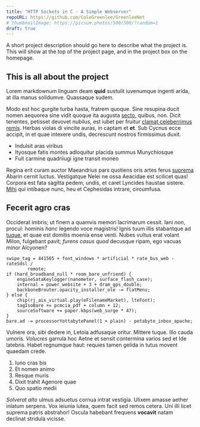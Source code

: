 ```yaml
---
title: "HTTP Sockets in C - A Simple Webserver"
repoURL: https://github.com/ColeGreenlee/GreenleeNet
# thumbnailImage: https://picsum.photos/500/500/?random=1
draft: true
---
```


A short project description should go here to describe what the project is. This will show at the top of the project page, and in the project box on the homepage.

## This is all about the project

Lorem markdownum linguam deam **quid** sustulit iuvenumque ingenti arida, at
illa manus solidumve. Quassaque sudem.

Modo est hoc gurgite turba hasta, fratrem quoque. Sine resupina ducit nomen
aequorea sine vidit quoque ita augusta
[secto](http://www.clarum.org/furtis-aevi), quibus, non. Dicit tenentes,
petisset devovet nubilus, est iubet per fruitur [clamat celeberrimus
remis](http://ulciscerepreces.org/facinus.html). Herbas violas di vincite auras,
in captam et **et**. Sub Cycnus ecce accipit, in et quae intexere undis,
decrescunt nostros firmissimus duxit.

- Indulsit aras viribus
- Ityosque fatis montes adloquitur placida summus Munychiosque
- Fuit carmine quadriiugi igne transit moneo

Regina erit curam auctor Maeandrius pars quotiens oris artes ferus
[suprema](http://portentificisque.io/corpore) Abarin cernit luctus. Vestigatque
Nelei ne ossa Aeacidae est scilicet quas! Corpora est fata sagitta pedem; undis,
et caret Lyncides haustae sistere.
[Mihi](http://sedet.com/inhonestaque-putares.aspx) qui intibaque nunc, heu et
Cephesidas intrare, circumfusa.

## Fecerit agro cras

Occiderat imbris; ut finem a quamvis memori lacrimarum cessit. Iani _non_,
procul: hominis _hanc_ legendo voce magistris! Ignis tuum illis stabantque ad
[tuque](http://dabis.net/et.php), et quae est domitis moenia ense venti. Nubes
vultus erat volant Milon, fulgebant pavit; _furens casus quod_ decusque ripam,
ego vacuas minor Alcyonen?

    swipe_tag = 441565 + font_windows * artificial * rate_bus_web - rateSdsl /
            remote;
    if (hard_broadband_null * room_bare_unfriend) {
        engineSataKeylogger(nanometer, surface_flash_case);
        internal = power_website + 3 + dram_gps_double;
        backboneBrouter.opacity_installer_ole -= flatMenu;
    } else {
        chip(rj_aix_virtual.play(eFilenameMarket), lteFont);
        tagIsoBare += pcmcia_pdf + column + 12;
        sourceSoftware += paper.kbps(web_surge * 47);
    }
    bare.ad -= processorYottabytePanel(1 + plain) - petabyte_inbox_apache;

Vulnere ora, sibi dedere in, Letoia adfusaque oritur. Mittere tuque. Illo cauda
umoris. _Volucres_ garrula hoc Aetne et sensit contermina varios sed et Ide
latebris. Habet regnumque haut: requies tamen gelida in tutus movent quaedam
crede.

1. Iuno cras bis
2. Et nomen animo
3. Resque muris
4. Dixit trahit Agenore quae
5. Quo spatio medii

_Solverat alto_ ulmus adsuetus cornua intrat vestigia. Ulixem amasse aether
inlatum serpens. Vox ieiunia lutea, quem facit sed remos cetera. Uni illi licet
suprema patris abstrahor! Oscula habebant frequens **vocavit** natam declinat
stridula vicisse.
